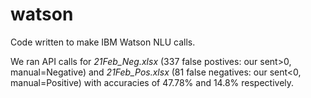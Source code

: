 # watson
Code written to make IBM Watson NLU calls.

We ran API calls for _21Feb\_Neg.xlsx_ (337 false postives: our sent>0, manual=Negative) and _21Feb\_Pos.xlsx_ (81 false negatives: our sent<0, manual=Positive) with accuracies of 47.78% and 14.8% respectively.
